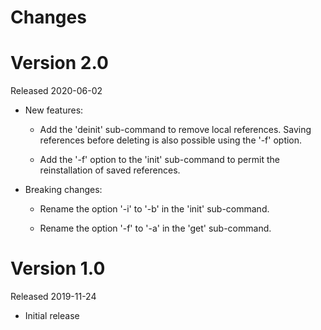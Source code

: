 Changes
=======

Version 2.0
===========

Released 2020-06-02

* New features:

  - Add the 'deinit' sub-command to remove local references.
    Saving references before deleting is also possible using the '-f' option.

  - Add the '-f' option to the 'init' sub-command to permit the reinstallation
    of saved references.

* Breaking changes:

  - Rename the option '-i' to '-b' in the 'init' sub-command.

  - Rename the option '-f' to '-a' in the 'get' sub-command.

Version 1.0
===========

Released 2019-11-24

* Initial release
